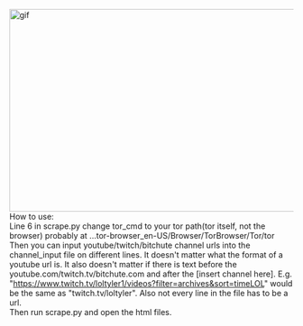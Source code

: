 <p><img align="right" alt="gif" src="https://github.com/MonoPhype/Better-Recommended/blob/main/showcase.gif" width="640" height="360"/></p>
             
How to use:  
Line 6 in scrape.py change tor_cmd to your tor path(tor itself, not the browser) probably at ...tor-browser_en-US/Browser/TorBrowser/Tor/tor  
Then you can input youtube/twitch/bitchute channel urls into the channel_input file on different lines.  It doesn't matter what the format of a youtube url is.  It also doesn't matter if there is text before the youtube.com/twitch.tv/bitchute.com and after the [insert channel here].  E.g. "https://www.twitch.tv/loltyler1/videos?filter=archives&sort=timeLOL" would be the same as "twitch.tv/loltyler".  Also not every line in the file has to be a url.  
Then run scrape.py and open the html files.
